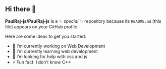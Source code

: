 ## Hi there 👋


**PaulRaj-js/PaulRaj-js** is a ✨ _special_ ✨ repository because its `README.md` (this file) appears on your GitHub profile.

Here are some ideas to get you started:

- 🔭 I’m currently working on Web Development
- 🌱 I’m currently learning web development
- 🤔 I’m looking for help with css and js
- ⚡ Fun fact: I don't know C++ 

